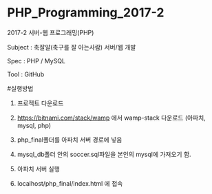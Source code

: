 # PHP_Programming_2017-2
2017-2 서버-웹 프로그래밍(PHP)

Subject : 축잘알(축구를 잘 아는사람) 서버/웹 개발

Spec : PHP / MySQL

Tool : GitHub 


#실행방법

1. 프로젝트 다운로드

2. https://bitnami.com/stack/wamp 에서 wamp-stack 다운로드 (아파치, mysql, php)

3. php_final폴더를 아파치 서버 경로에 넣음

4. mysql_db폴더 안의 soccer.sql파일을 본인의 mysql에 가져오기 함.

5. 아파치 서버 실행

6. localhost/php_final/index.html 에 접속

